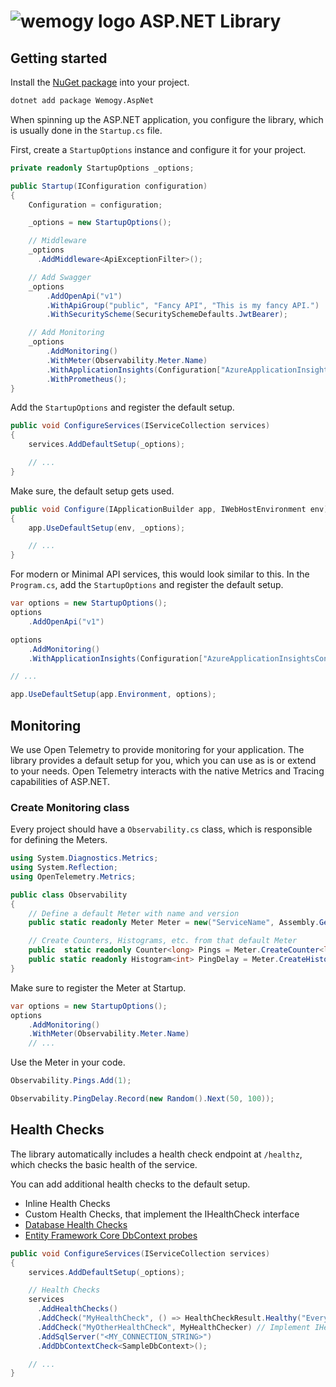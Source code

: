 # ![wemogy logo](https://wemogyimages.blob.core.windows.net/logos/wemogy-github-tiny.png) ASP.NET Library

## Getting started

Install the [NuGet package](https://www.nuget.org/packages/Wemogy.AspNet) into your project.

```bash
dotnet add package Wemogy.AspNet
```

When spinning up the ASP.NET application, you configure the library, which is usually done in the `Startup.cs` file.

First, create a `StartupOptions` instance and configure it for your project.

```csharp
private readonly StartupOptions _options;

public Startup(IConfiguration configuration)
{
    Configuration = configuration;

    _options = new StartupOptions();

    // Middleware
    _options
      .AddMiddleware<ApiExceptionFilter>();

    // Add Swagger
    _options
        .AddOpenApi("v1")
        .WithApiGroup("public", "Fancy API", "This is my fancy API.")
        .WithSecurityScheme(SecuritySchemeDefaults.JwtBearer);

    // Add Monitoring
    _options
        .AddMonitoring()
        .WithMeter(Observability.Meter.Name)
        .WithApplicationInsights(Configuration["AzureApplicationInsightsConnectionString"])
        .WithPrometheus();
}
```

Add the `StartupOptions` and register the default setup.

```csharp
public void ConfigureServices(IServiceCollection services)
{
    services.AddDefaultSetup(_options);

    // ...
}
```

Make sure, the default setup gets used.

```csharp
public void Configure(IApplicationBuilder app, IWebHostEnvironment env)
{
    app.UseDefaultSetup(env, _options);

    // ...
}
```

For modern or Minimal API services, this would look similar to this. In the `Program.cs`, add the `StartupOptions` and register the default setup.

```csharp
var options = new StartupOptions();
options
    .AddOpenApi("v1")

options
    .AddMonitoring()
    .WithApplicationInsights(Configuration["AzureApplicationInsightsConnectionString"])

// ...

app.UseDefaultSetup(app.Environment, options);
```

## Monitoring

We use Open Telemetry to provide monitoring for your application. The library provides a default setup for you, which you can use as is or extend to your needs. Open Telemetry interacts with the native Metrics and Tracing capabilities of ASP.NET.

### Create Monitoring class

Every project should have a `Observability.cs` class, which is responsible for defining the Meters.

```csharp
using System.Diagnostics.Metrics;
using System.Reflection;
using OpenTelemetry.Metrics;

public class Observability
{
    // Define a default Meter with name and version
    public static readonly Meter Meter = new("ServiceName", Assembly.GetExecutingAssembly().GetName().Version?.ToString() ?? "0.0.0");

    // Create Counters, Histograms, etc. from that default Meter
    public  static readonly Counter<long> Pings = Meter.CreateCounter<long>("service_countername", description: "Total number of pings");
    public static readonly Histogram<int> PingDelay = Meter.CreateHistogram<int>("service_histgramname", "ms", "Think time in ms for a ping");
}
```

Make sure to register the Meter at Startup.

```csharp
var options = new StartupOptions();
options
    .AddMonitoring()
    .WithMeter(Observability.Meter.Name)
    // ...
```

Use the Meter in your code.

```csharp
Observability.Pings.Add(1);

Observability.PingDelay.Record(new Random().Next(50, 100));
```

## Health Checks

The library automatically includes a health check endpoint at `/healthz`, which checks the basic health of the service.

You can add additional health checks to the default setup.

- Inline Health Checks
- Custom Health Checks, that implement the IHealthCheck interface
- [Database Health Checks](https://learn.microsoft.com/en-us/aspnet/core/host-and-deploy/health-checks?view=aspnetcore-6.0#database-probe)
- [Entity Framework Core DbContext probes](https://learn.microsoft.com/en-us/aspnet/core/host-and-deploy/health-checks?view=aspnetcore-6.0#entity-framework-core-dbcontext-probe)

```csharp
public void ConfigureServices(IServiceCollection services)
{
    services.AddDefaultSetup(_options);

    // Health Checks
    services
      .AddHealthChecks()
      .AddCheck("MyHealthCheck", () => HealthCheckResult.Healthy("Everything is fine.")
      .AddCheck("MyOtherHealthCheck", MyHealthChecker) // Implement IHealthCheck
      .AddSqlServer("<MY_CONNECTION_STRING>")
      .AddDbContextCheck<SampleDbContext>();

    // ...
}
```
